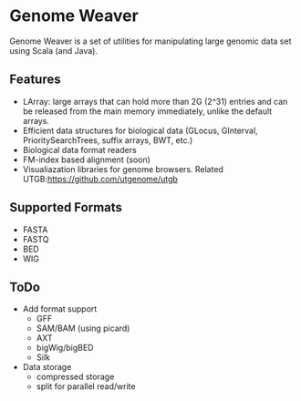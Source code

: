Genome Weaver
=== 
Genome Weaver is a set of utilities for manipulating large genomic data set using Scala (and Java).

## Features

* LArray: large arrays that can hold more than 2G (2^31) entries and can be released from the main memory immediately, unlike the default arrays.
* Efficient data structures for biological data (GLocus, GInterval, PrioritySearchTrees, suffix arrays, BWT, etc.)
* Biological data format readers 
* FM-index based alignment (soon)
* Visualiazation libraries for genome browsers. Related UTGB:<https://github.com/utgenome/utgb>

## Supported Formats

* FASTA
* FASTQ
* BED
* WIG

## ToDo

* Add format support
  * GFF
  * SAM/BAM (using picard)
  * AXT
  * bigWig/bigBED
  * Silk
* Data storage
  * compressed storage
  * split for parallel read/write


